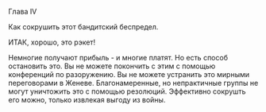 Глава IV

Как сокрушить этот бандитский беспредел.

ИТАК, хорошо, это рэкет!

Немногие получают прибыль - и многие платят. Но есть способ остановить это. Вы не можете покончить с этим с помощью конференций по разоружению. Вы не можете устранить это мирными переговорами в Женеве. Благонамеренные, но непрактичные группы не могут уничтожить это с помощью резолюций. Эффективно сокрушть его можно, только извлекая выгоду из войны.
